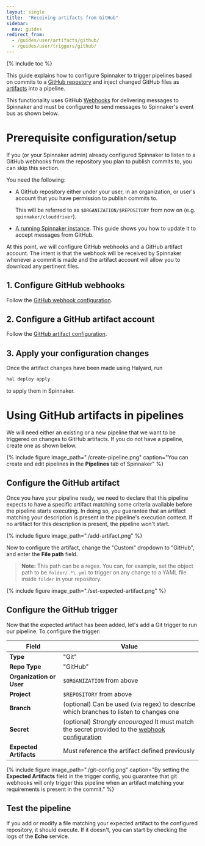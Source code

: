 ```yaml
---
layout: single
title:  "Receiving artifacts from GitHub"
sidebar:
  nav: guides
redirect_from:
  - /guides/user/artifacts/github/
  - /guides/user/triggers/github/
---
```


{% include toc %}

This guide explains how to configure Spinnaker to trigger pipelines based on
commits to a [GitHub repostory](https://github.com) and inject changed GitHub
files as [artifacts](/reference/artifacts) into a pipeline.

This functionality uses GitHub
[Webhooks](https://developer.github.com/webhooks/) for delivering messages to
Spinnaker and must be configured to send messages to Spinnaker's event bus as
shown below.

# Prerequisite configuration/setup

If you (or your Spinnaker admin) already configured Spinnaker to listen to
a GitHub webhooks from the repository you plan to publish commits to, you can
skip this section.

You need the following:

* A GitHub repository either under your user, in an organization, or user's
  account that you have permission to publish commits to.

  This will be referred to as `$ORGANIZATION/$REPOSITORY` from now on (e.g.
  `spinnaker/clouddriver`).

* [A running Spinnaker instance](/setup/install). This guide shows you how to
  update it to accept messages from GitHub.

At this point, we will configure GitHub webhooks and a GitHub artifact
account. The intent is that the webhook will be received by Spinnaker whenever
a commit is made and the artifact account will allow you to download any
pertinent files.

## 1. Configure GitHub webhooks

Follow the [GitHub webhook configuration](/setup/triggers/github/).

## 2. Configure a GitHub artifact account

Follow the [GitHub artifact configuration](/setup/artifacts/github/).

## 3. Apply your configuration changes

Once the artifact changes have been made using Halyard, run

```bash
hal deploy apply
```

to apply them in Spinnaker.

# Using GitHub artifacts in pipelines

We will need either an existing or a new pipeline that we want to be triggered
on changes to GitHub artifacts. If you do not have a pipeline, create one as shown
below.

{%
  include
  figure
  image_path="./create-pipeline.png"
  caption="You can create and edit pipelines in the __Pipelines__ tab of
  Spinnaker"
%}

## Configure the GitHub artifact

Once you have your pipeline ready, we need to declare that this pipeline
expects to have a specific artifact matching some criteria available before
the pipeline starts executing. In doing so, you guarantee that an artifact
matching your description is present in the pipeline's execution context. If no
artifact for this description is present, the pipeline won't start.

{%
  include
  figure
  image_path="./add-artifact.png"
%}

Now to configure the artifact, change the "Custom" dropdown to "GitHub", and
enter the __File path__ field. 
  > **Note:** This path can be a regex. You can, for
  > example, set the object path to be `folder/.*\.yml` to trigger on any change to
  > a YAML file inside `folder` in your repository.

{%
  include
  figure
  image_path="./set-expected-artifact.png"
%}

## Configure the GitHub trigger

Now that the expected artifact has been added, let's add a Git trigger to
run our pipeline. To configure the trigger:

| Field | Value |
|-------|-------|
| __Type__ | "Git" | 
| __Repo Type__ | "GitHub" |
| __Organization or User__  | `$ORGANIZATION` from above |
| __Project__ | `$REPOSITORY` from above |
| __Branch__ | (optional) Can be used (via regex) to describe which branches to listen to changes one |
| __Secret__ | (optional) _Strongly encouraged_ It must match the secret provided to the [webhook configuration](/setup/triggers/github/#configuring-your-github-webhook) |
| __Expected Artifacts__ | Must reference the artifact defined previously |

{%
  include
  figure
  image_path="./git-config.png"
  caption="By setting the __Expected Artifacts__ field in the trigger config,
  you guarantee that git webhooks will only trigger this pipeline
  when an artifact matching your requirements is present in the commit."
%}

## Test the pipeline

If you add or modify a file matching your expected artifact to the configured
repository, it should execute. If it doesn't, you can start by checking the
logs of the __Echo__ service.


